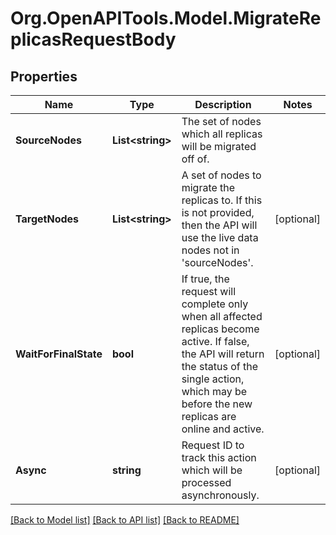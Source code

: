 # Org.OpenAPITools.Model.MigrateReplicasRequestBody

## Properties

Name | Type | Description | Notes
------------ | ------------- | ------------- | -------------
**SourceNodes** | **List&lt;string&gt;** | The set of nodes which all replicas will be migrated off of. | 
**TargetNodes** | **List&lt;string&gt;** | A set of nodes to migrate the replicas to. If this is not provided, then the API will use the live data nodes not in &#39;sourceNodes&#39;. | [optional] 
**WaitForFinalState** | **bool** | If true, the request will complete only when all affected replicas become active. If false, the API will return the status of the single action, which may be before the new replicas are online and active. | [optional] 
**Async** | **string** | Request ID to track this action which will be processed asynchronously. | [optional] 

[[Back to Model list]](../../README.md#documentation-for-models) [[Back to API list]](../../README.md#documentation-for-api-endpoints) [[Back to README]](../../README.md)

